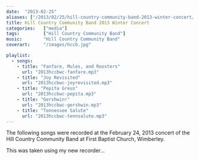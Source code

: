```yaml
---
date:  "2013-02-25"
aliases: ["/2013/02/25/hill-country-community-band-2013-winter-concert/"]
title: Hill Country Community Band 2013 Winter Concert
categories:   ["media"]
tags:         ["Hill Country Community Band"]
music:        "Hill Country Community Band"
coverart:     "/images/hccb.jpg"

playlist:
  - songs:
    - title: "Fanfare, Mules, and Roosters"
      url: "2013hccbwc-fanfare.mp3"
    - title: "Joy Revisited"
      url: "2013hccbwc-joyrevisited.mp3"
    - title: "Pepita Greus"
      url: "2013hccbwc-pepita.mp3"
    - title: "Gershwin!"
      url: "2013hccbwc-gershwin.mp3"
    - title: "Tennessee Salute"
      url: "2013hccbwc-tennsalute.mp3" 
---
```

The following songs were recorded at the February 24, 2013 concert of the Hill Country Community Band at First Baptist Church, Wimberley.


This was taken using my new recorder...
